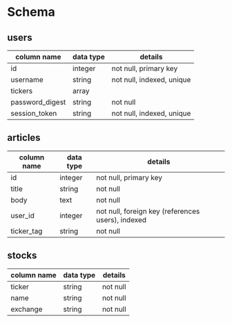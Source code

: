 # Schema

## users
column name     | data type | details
----------------|-----------|-----------------------
id              | integer   | not null, primary key
username        | string    | not null, indexed, unique
tickers        | array    |
password_digest | string    | not null
session_token   | string    | not null, indexed, unique

## articles
column name | data type | details
------------|-----------|-----------------------
id          | integer   | not null, primary key
title       | string    | not null
body        | text      | not null
user_id   | integer   | not null, foreign key (references users), indexed
ticker_tag | string   | not null

## stocks
column name | data type | details
------------|-----------|-----------------------
ticker   | string   | not null
name     | string    | not null
exchange | string    | not null
